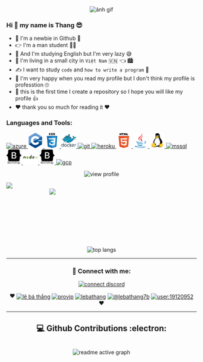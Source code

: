 <!DOCTYPE html>
<html lang="en">

<head>
    <meta charset="UTF-8">
    <meta name="viewport" content="width=device-width, initial-scale=1.0">
<!--     <title>README</title> -->
</head>

<body>
    <div align="center">
        <img src="https://media.giphy.com/media/mtmFB01G4rvFEHAsfI/giphy.gif" alt="ảnh gif">
    </div>
    <div>
        <h3>Hi 👋 my name is Thang 😎</h3>
        <ul>
            <li>
                🤗 I'm a newbie in Github 🥳
            </li>
            <li>
                👉 I'm a man student 👨‍🎓
            </li>
            <li>
                📝 And I'm studying English but I'm very lazy 😅
            </li>
            <li>
                🏡 I'm living in a small city in <code>Việt Nam</code> 🇻🇳 👈 🏙️
            </li>
            <li>
                ✍️ I want to study <code>code</code> and <code>how to write a program</code> 👀
            </li>
            <li>
                💯 I'm very happy when you read my profile but I don't think my profile is professtion 🙄
            </li>
            <li>
                💬 this is the first time I create a repository so I hope you will like my profile 👍
            </li>
            <li>
                ❤️ thank you so much for reading it ❤️
            </li>
        </ul>
    </div>
    <div>
        <h3 align="left">Languages and Tools:</h3>
        <p align="left"> <a href="https://azure.microsoft.com/en-in/" target="_blank" rel="noreferrer"> <img
                    src="https://www.vectorlogo.zone/logos/microsoft_azure/microsoft_azure-icon.svg" alt="azure"
                    width="40" height="40" /> </a> <a href="https://www.w3schools.com/cpp/" target="_blank"
                rel="noreferrer"> <img
                    src="https://raw.githubusercontent.com/devicons/devicon/master/icons/cplusplus/cplusplus-original.svg"
                    alt="cplusplus" width="40" height="40" /> </a> <a href="https://www.w3schools.com/css/"
                target="_blank" rel="noreferrer"> <img
                    src="https://raw.githubusercontent.com/devicons/devicon/master/icons/css3/css3-original-wordmark.svg"
                    alt="css3" width="40" height="40" /> </a> <a href="https://www.docker.com/" target="_blank"
                rel="noreferrer"> <img
                    src="https://raw.githubusercontent.com/devicons/devicon/master/icons/docker/docker-original-wordmark.svg"
                    alt="docker" width="40" height="40" /> </a> <a href="https://git-scm.com/" target="_blank"
                rel="noreferrer"> <img src="https://www.vectorlogo.zone/logos/git-scm/git-scm-icon.svg" alt="git"
                    width="40" height="40" /> </a> <a href="https://heroku.com" target="_blank" rel="noreferrer"> <img
                    src="https://www.vectorlogo.zone/logos/heroku/heroku-icon.svg" alt="heroku" width="40"
                    height="40" /> </a> <a href="https://www.w3.org/html/" target="_blank" rel="noreferrer"> <img
                    src="https://raw.githubusercontent.com/devicons/devicon/master/icons/html5/html5-original-wordmark.svg"
                    alt="html5" width="40" height="40" /> </a> <a href="https://www.java.com" target="_blank"
                rel="noreferrer"> <img
                    src="https://raw.githubusercontent.com/devicons/devicon/master/icons/java/java-original.svg"
                    alt="java" width="40" height="40" /> </a> <a href="https://www.linux.org/" target="_blank"
                rel="noreferrer"> <img
                    src="https://raw.githubusercontent.com/devicons/devicon/master/icons/linux/linux-original.svg"
                    alt="linux" width="40" height="40" /> </a> <a href="https://www.microsoft.com/en-us/sql-server"
                target="_blank" rel="noreferrer"> <img
                    src="https://www.svgrepo.com/show/303229/microsoft-sql-server-logo.svg" alt="mssql" width="40"
                    height="40" /> </a>
                     <a href="https://getbootstrap.com" target="_blank" rel="noreferrer"> <img                                         
                      src="https://raw.githubusercontent.com/devicons/devicon/master/icons/bootstrap/bootstrap-plain-wordmark.svg" alt="bootstrap" width="40"                          height="40"/> </a> 
                    <a href="https://nodejs.org" target="_blank" rel="noreferrer"> <img 
                    src="https://raw.githubusercontent.com/devicons/devicon/master/icons/nodejs/nodejs-original-wordmark.svg" alt="nodejs" width="40"     
                     height="40"/> </a>
                    <a href="https://getbootstrap.com" target="_blank" rel="noreferrer"> <img         
                     src="https://raw.githubusercontent.com/devicons/devicon/master/icons/bootstrap/bootstrap-plain-wordmark.svg" alt="bootstrap" width="40" 
                     height="40"/> </a> <a href="https://cloud.google.com" target="_blank" rel="noreferrer"> <img     
                     src="https://www.vectorlogo.zone/logos/google_cloud/google_cloud-icon.svg" alt="gcp" width="40" height="40"/> </a>
        </p>
    </div>
    <div align="center">
        <img src="https://komarev.com/ghpvc/?username=lebathang&color=blueviolet&style=flat&label=PROFILE+VIEWS"
            alt="view profile">
    </div>
    <div>
        <p align=center>
        <div align=center>
            <a href="https://github.com/lebathang/lebathang" title="Go to Source">
                <img align="left" width=390
                    src="https://pr0vjp-github-readme.vercel.app/api?username=lebathang&show_icons=true&theme=midnight-purple&hide_border=true" />
            </a>
            <a href="https://github.com/lebathang/lebathang" title="Go to Source">
                <img align="right" width=390
                    src="https://github-readme-streak-stats.herokuapp.com?user=lebathang&theme=midnight-purple&hide_border=true&date_format=j/n/Y" />
            </a>
        </div>
        <br><br><br><br><br><br><br><br><br>
        <div align="center">    
                    <img src="https://pr0vjp-github-readme.vercel.app/api/top-langs/?username=lebathang&langs_count=8"
                    alt="top langs"/>
            </p>
        </div>
        <!-- <div>
            <h2 align="center">📝 Extras 📝</h2>
            <details>
                <summary>Click to expand!</summary>
                <br>
                <p>
                </p>
                <br>
                <p>
                    <img
                        src="https://github-profile-trophy.vercel.app/?username=lebathang&theme=onedark&column=3&margin-w=15&margin-h=15" />
                </p>
                <br>
                <img src="https://metrics.lecoq.io/lebathang?template=classic&activity=1&followup=1&languages=1&lines=1&people=1&achievements=1&activity.limit=5&activity.days=14&activity.filter=all&activity.visibility=all&activity.timestamps=false&languages.colors=github&languages.threshold=0%25&people.limit=28&people.size=28&people.types=followers%2C%20following&people.identicons=true&people.shuffle=true&achievements.threshold=C&achievements.secrets=true&achievements.display=detailed&achievements.limit=0&config.timezone=Asia%2FSaigon&config.twemoji=true"
                    alt="Detailed Github Stats" />
            </details>
        </div> -->
        <hr width="100%">
        <div>
            <h3 align="center"> 🥰 Connect with me:</h3>
            <p align="center">
                <a href="https://discord.com/channels/@me/835488546897920021">
                    <img src="https://lanyard-profile-readme.vercel.app/api/835488546897920021?animated=true&theme=dark&borderRadius=30px&hideBadges=true&hideDiscrim=true&bg=000000"
                    alt="connect discord">
                </a>
            </p>
            <p align="center">
                ❤️
                <a href="https://www.facebook.com/profile.php?id=100016824016369" target="blank"><img align="center"
                        src="https://raw.githubusercontent.com/rahuldkjain/github-profile-readme-generator/master/src/images/icons/Social/facebook.svg"
                        alt="lê bá thắng" height="30" width="40" /></a>
                <a href="https://twitter.com/Thang_pr0vjp123" target="blank"><img align="center"
                        src="https://raw.githubusercontent.com/rahuldkjain/github-profile-readme-generator/master/src/images/icons/Social/twitter.svg"
                        alt="provjp" height="30" width="40" /></a>
                <a href="https://www.instagram.com/lebathang10a6/" target="blank"><img align="center"
                        src="https://raw.githubusercontent.com/rahuldkjain/github-profile-readme-generator/master/src/images/icons/Social/instagram.svg"
                        alt="lebathang" height="30" width="40" /></a>
                <a href="https://medium.com/@lebathang" target="blank"><img align="center"
                        src="https://raw.githubusercontent.com/rahuldkjain/github-profile-readme-generator/master/src/images/icons/Social/medium.svg"
                        alt="@lebathang7b" height="30" width="40" /></a>
                <a href="https://stackoverflow.com/users/19120952" target="blank"><img align="center"
                        src="https://raw.githubusercontent.com/rahuldkjain/github-profile-readme-generator/master/src/images/icons/Social/stack-overflow.svg"
                        alt="user:19120952" height="30" width="40" /></a>
                ❤️
            </p>
        </div>
        <hr width="100%">
        <div>
            <h2 align="center"> 💻 Github Contributions :electron: </h2>
            <br>
            <div align="center">
                <img src="https://github-readme-activity-graph.vercel.app/graph?username=lebathang&color=9745f5&bg_color=000000&line=9745f5&point=ffffff&area_color=000000&hide_border=true&area=true"
                    alt="readme active graph" />
            </div>
</body>

</html>
